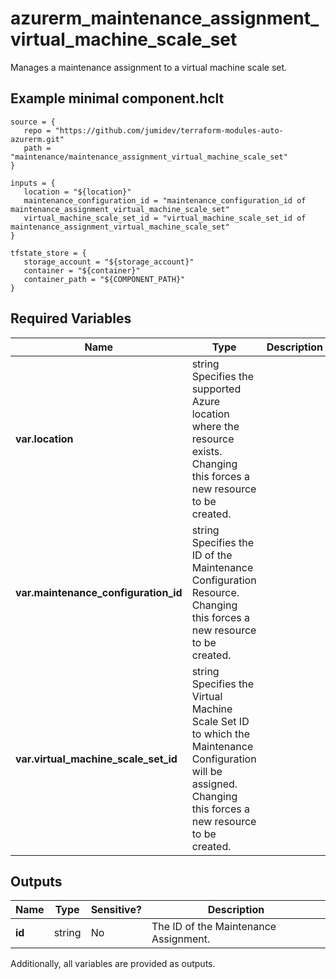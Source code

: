 # azurerm_maintenance_assignment_virtual_machine_scale_set

Manages a maintenance assignment to a virtual machine scale set.

## Example minimal component.hclt

```hcl
source = {
   repo = "https://github.com/jumidev/terraform-modules-auto-azurerm.git" 
   path = "maintenance/maintenance_assignment_virtual_machine_scale_set" 
}

inputs = {
   location = "${location}" 
   maintenance_configuration_id = "maintenance_configuration_id of maintenance_assignment_virtual_machine_scale_set" 
   virtual_machine_scale_set_id = "virtual_machine_scale_set_id of maintenance_assignment_virtual_machine_scale_set" 
}

tfstate_store = {
   storage_account = "${storage_account}" 
   container = "${container}" 
   container_path = "${COMPONENT_PATH}" 
}

```

## Required Variables

| Name | Type |  Description |
| ---- | --------- |  ----------- |
| **var.location** | string  Specifies the supported Azure location where the resource exists. Changing this forces a new resource to be created. | 
| **var.maintenance_configuration_id** | string  Specifies the ID of the Maintenance Configuration Resource. Changing this forces a new resource to be created. | 
| **var.virtual_machine_scale_set_id** | string  Specifies the Virtual Machine Scale Set ID to which the Maintenance Configuration will be assigned. Changing this forces a new resource to be created. | 



## Outputs

| Name | Type | Sensitive? | Description |
| ---- | ---- | --------- | --------- |
| **id** | string | No  | The ID of the Maintenance Assignment. | 

Additionally, all variables are provided as outputs.
